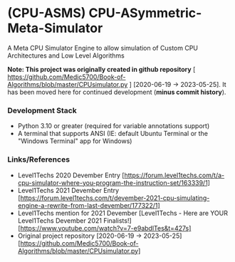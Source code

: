 # (CPU-ASMS) CPU-ASymmetric-Meta-Simulator
A Meta CPU Simulator Engine to allow simulation of Custom CPU Architectures and Low Level Algorithms

**Note: This project was originally created in github repository** [ https://github.com/Medic5700/Book-of-Algorithms/blob/master/CPUsimulator.py ] [2020-06-19 -> 2023-05-25].
It has been moved here for continued development (**minus commit history**).

### Development Stack
- Python 3.10 or greater (required for variable annotations support)
- A terminal that supports ANSI (IE: default Ubuntu Terminal or the "Windows Terminal" app for Windows)

### Links/References
- Level1Techs 2020 Devember Entry [https://forum.level1techs.com/t/a-cpu-simulator-where-you-program-the-instruction-set/163339/1]
- Level1Techs 2021 Devember Entry [https://forum.level1techs.com/t/devember-2021-cpu-simulating-engine-a-rewrite-from-last-devember/177322/1]
- Level1Techs mention for 2021 Devember [Level1Techs - Here are YOUR Level1Techs Devember 2021 Finalists!] [https://www.youtube.com/watch?v=7-e9abdlTes&t=427s]
- Original project repository [2020-06-19 -> 2023-05-25] [https://github.com/Medic5700/Book-of-Algorithms/blob/master/CPUsimulator.py]
